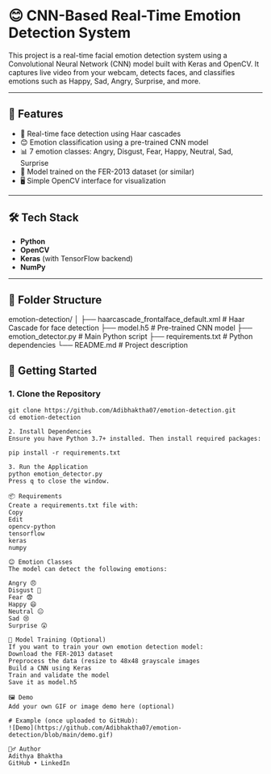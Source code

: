 # 😊 CNN-Based Real-Time Emotion Detection System

This project is a real-time facial emotion detection system using a Convolutional Neural Network (CNN) model built with Keras and OpenCV. It captures live video from your webcam, detects faces, and classifies emotions such as Happy, Sad, Angry, Surprise, and more.

---

## 📌 Features

- 🎥 Real-time face detection using Haar cascades
- 😊 Emotion classification using a pre-trained CNN model
- 📊 7 emotion classes: Angry, Disgust, Fear, Happy, Neutral, Sad, Surprise
- 🧠 Model trained on the FER-2013 dataset (or similar)
- 🖥️ Simple OpenCV interface for visualization

---

## 🛠️ Tech Stack

- **Python**
- **OpenCV**
- **Keras** (with TensorFlow backend)
- **NumPy**

---

## 📂 Folder Structure
emotion-detection/
│
├── haarcascade_frontalface_default.xml # Haar Cascade for face detection
├── model.h5 # Pre-trained CNN model
├── emotion_detector.py # Main Python script
├── requirements.txt # Python dependencies
└── README.md # Project description

## 🚀 Getting Started

### 1. Clone the Repository

```
git clone https://github.com/Adibhaktha07/emotion-detection.git
cd emotion-detection

2. Install Dependencies
Ensure you have Python 3.7+ installed. Then install required packages:

pip install -r requirements.txt

3. Run the Application
python emotion_detector.py
Press q to close the window.

📦 Requirements
Create a requirements.txt file with:
Copy
Edit
opencv-python
tensorflow
keras
numpy

😊 Emotion Classes
The model can detect the following emotions:

Angry 😠
Disgust 🤢
Fear 😨
Happy 😄
Neutral 😐
Sad 😢
Surprise 😲

🧠 Model Training (Optional)
If you want to train your own emotion detection model:
Download the FER-2013 dataset
Preprocess the data (resize to 48x48 grayscale images
Build a CNN using Keras
Train and validate the model
Save it as model.h5

🖼️ Demo
Add your own GIF or image demo here (optional)

# Example (once uploaded to GitHub):
![Demo](https://github.com/Adibhaktha07/emotion-detection/blob/main/demo.gif)

🙋‍♂️ Author
Adithya Bhaktha
GitHub • LinkedIn
